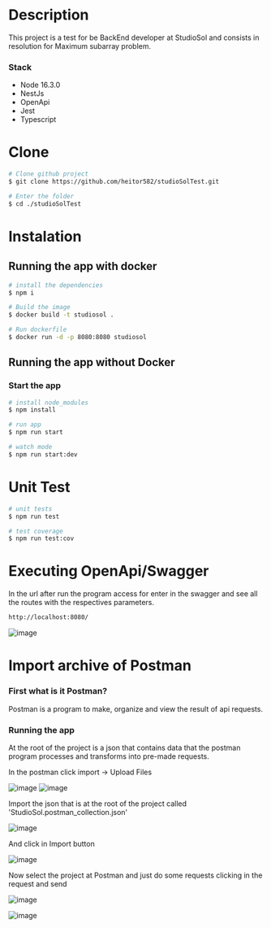 # Description
This project is a test for be BackEnd developer at StudioSol and consists in resolution for Maximum subarray problem.

### Stack
- Node 16.3.0
- NestJs
- OpenApi
- Jest
- Typescript

# Clone

```bash
# Clone github project
$ git clone https://github.com/heitor582/studioSolTest.git

# Enter the folder
$ cd ./studioSolTest
```
# Instalation
## Running the app with docker
```bash
# install the dependencies
$ npm i

# Build the image
$ docker build -t studiosol .

# Run dockerfile
$ docker run -d -p 8080:8080 studiosol
```

## Running the app without Docker
### Start the app
```bash
# install node_modules
$ npm install

# run app
$ npm run start

# watch mode
$ npm run start:dev
```
# Unit Test

```bash
# unit tests
$ npm run test

# test coverage
$ npm run test:cov
```
# Executing OpenApi/Swagger
 In the url after run the program access for enter in the swagger and see all the routes with the respectives parameters.
 ```bash
http://localhost:8080/
```
![image](https://user-images.githubusercontent.com/58075535/126069508-025a0070-0f02-417b-8f21-34462dbb95d2.png)


# Import archive of Postman
  ### First what is it Postman?
  Postman is a program to make, organize and view the result of api requests.
  ### Running the app 
At the root of the project is a json that contains data that the postman program processes and transforms into pre-made requests.

In the postman click import -> Upload Files

![image](https://user-images.githubusercontent.com/58075535/124396541-92e1f900-dce0-11eb-9a0f-68eed8e69eb7.png)
![image](https://user-images.githubusercontent.com/58075535/124396554-9bd2ca80-dce0-11eb-9ceb-69372af6613f.png)


Import the json that is at the root of the project called 'StudioSol.postman_collection.json'

![image](https://user-images.githubusercontent.com/58075535/126069542-a375c52c-cd0f-476b-8937-1e8af2c2b018.png)

And click in Import button

![image](https://user-images.githubusercontent.com/58075535/126069548-b2f55cc4-0299-43ab-a230-f7ff56c412df.png)

Now select the project at Postman and just do some requests clicking in the request and send

![image](https://user-images.githubusercontent.com/58075535/126069577-2451d382-f66c-4a08-9113-4a475e67818f.png)

![image](https://user-images.githubusercontent.com/58075535/126069596-9d0b06f6-ed44-47bc-9d42-ec13efc053f1.png)


